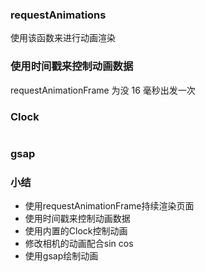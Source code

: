 ### requestAnimations

使用该函数来进行动画渲染



### 使用时间戳来控制动画数据

requestAnimationFrame 为没 16 毫秒出发一次



### Clock

```js
```



### gsap



### 小结

+ 使用requestAnimationFrame持续渲染页面
+ 使用时间戳来控制动画数据
+ 使用内置的Clock控制动画
+ 修改相机的动画配合sin cos
+ 使用gsap绘制动画